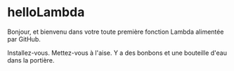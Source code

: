# helloLambda

<p>Bonjour, et bienvenu dans votre toute première fonction Lambda alimentée par GitHub.</p>
<p>Installez-vous. Mettez-vous à l'aise. Y a des bonbons et une bouteille d'eau dans la portière.</p>
